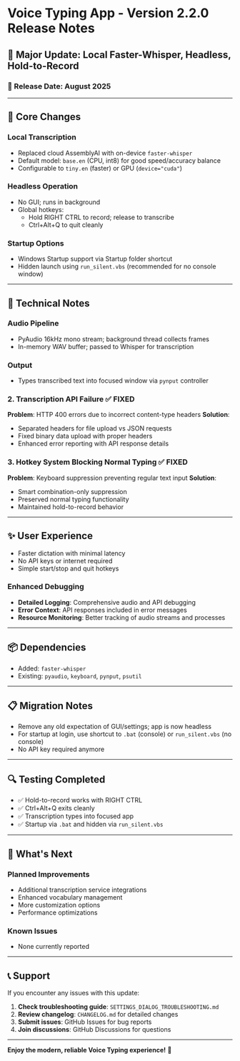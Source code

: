# Voice Typing App - Version 2.2.0 Release Notes

## 🎉 Major Update: Local Faster-Whisper, Headless, Hold-to-Record

### 📅 Release Date: August 2025

---

## 🚀 **Core Changes**

### Local Transcription
- Replaced cloud AssemblyAI with on-device `faster-whisper`
- Default model: `base.en` (CPU, int8) for good speed/accuracy balance
- Configurable to `tiny.en` (faster) or GPU (`device="cuda"`)

### Headless Operation
- No GUI; runs in background
- Global hotkeys:
  - Hold RIGHT CTRL to record; release to transcribe
  - Ctrl+Alt+Q to quit cleanly

### Startup Options
- Windows Startup support via Startup folder shortcut
- Hidden launch using `run_silent.vbs` (recommended for no console window)

---

## 🔧 **Technical Notes**

### Audio Pipeline
- PyAudio 16kHz mono stream; background thread collects frames
- In-memory WAV buffer; passed to Whisper for transcription
### Output
- Types transcribed text into focused window via `pynput` controller

### 2. Transcription API Failure ✅ FIXED
**Problem**: HTTP 400 errors due to incorrect content-type headers
**Solution**:
- Separated headers for file upload vs JSON requests
- Fixed binary data upload with proper headers
- Enhanced error reporting with API response details

### 3. Hotkey System Blocking Normal Typing ✅ FIXED
**Problem**: Keyboard suppression preventing regular text input
**Solution**:
- Smart combination-only suppression
- Preserved normal typing functionality
- Maintained hold-to-record behavior

---

## ✨ **User Experience**
- Faster dictation with minimal latency
- No API keys or internet required
- Simple start/stop and quit hotkeys

### Enhanced Debugging
- **Detailed Logging**: Comprehensive audio and API debugging
- **Error Context**: API responses included in error messages
- **Resource Monitoring**: Better tracking of audio streams and processes

---

## 📦 **Dependencies**
- Added: `faster-whisper`
- Existing: `pyaudio`, `keyboard`, `pynput`, `psutil`

---

## 📋 **Migration Notes**
- Remove any old expectation of GUI/settings; app is now headless
- For startup at login, use shortcut to `.bat` (console) or `run_silent.vbs` (no console)
- No API key required anymore

---

## 🔍 **Testing Completed**
- ✅ Hold-to-record works with RIGHT CTRL
- ✅ Ctrl+Alt+Q exits cleanly
- ✅ Transcription types into focused app
- ✅ Startup via `.bat` and hidden via `run_silent.vbs`

---

## 🎯 **What's Next**

### Planned Improvements
- Additional transcription service integrations
- Enhanced vocabulary management
- More customization options
- Performance optimizations

### Known Issues
- None currently reported

---

## 📞 **Support**

If you encounter any issues with this update:

1. **Check troubleshooting guide**: `SETTINGS_DIALOG_TROUBLESHOOTING.md`
2. **Review changelog**: `CHANGELOG.md` for detailed changes
3. **Submit issues**: GitHub Issues for bug reports
4. **Join discussions**: GitHub Discussions for questions

---

**Enjoy the modern, reliable Voice Typing experience!** 🎉
